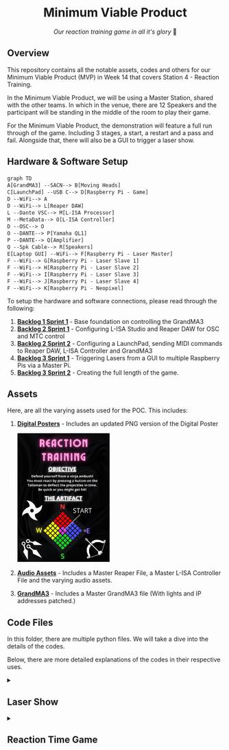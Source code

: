 <h1 align="center">
  Minimum Viable Product
</h1>

<p align="center">
  <i align="center">Our reaction training game in all it's glory </i>🤯
</p>

## Overview
This repository contains all the notable assets, codes and others for our Minimum Viable Product (MVP) in Week 14 that covers Station 4 - Reaction Training.

In the Minimum Viable Product, we will be using a Master Station, shared with the other teams. In which in the venue, there are 12 Speakers and the participant will be standing in the middle of the room to play their game.

For the Minimum Viable Product, the demonstration will feature a full run through of the game. Including 3 stages, a start, a restart and a pass and fail. Alongside that, there will also be a GUI to trigger a laser show.

## Hardware & Software Setup
```mermaid
graph TD
A[GrandMA3] --SACN--> B[Moving Heads]
C[LaunchPad] --USB C--> D[Raspberry Pi - Game]
D --WiFi--> A
D --WiFi--> L[Reaper DAW]
L --Dante VSC--> M[L-ISA Processor]
M --MetaData--> O[L-ISA Controller]
D --OSC--> O
O --DANTE--> P[Yamaha QL1]
P --DANTE--> Q[Amplifier]
Q --Spk Cable--> R[Speakers]
E[Laptop GUI] --WiFi--> F[Raspberry Pi - Laser Master]
F --WiFi--> G[Raspberry Pi - Laser Slave 1]
F --WiFi--> H[Raspberry Pi - Laser Slave 2]
F --WiFi--> I[Raspberry Pi - Laser Slave 3]
F --WiFi--> J[Raspberry Pi - Laser Slave 4]
F --WiFi--> K[Raspberry Pi - Neopixel]
```
To setup the hardware and software connections, please read through the following:
1. **[Backlog 1 Sprint 1](NYP-EGL314-MSP1/Backlog1%20Sprint1/B1S1.md)** - Base foundation on controlling the GrandMA3
2. **[Backlog 2 Sprint 1](NYP-EGL314-MSP1/Backlog%202%20Sprint1/B2S1.md)** - Configuring L-ISA Studio and Reaper DAW for OSC and MTC control
3. **[Backlog 2 Sprint 2](NYP-EGL314-MSP1/Backlog%202%20Sprint2/B2S2.md)** - Configuring a LaunchPad, sending MIDI commands to Reaper DAW, L-ISA Controller and GrandMA3
4. **[Backlog 3 Sprint 1](NYP-EGL314-MSP1/Backlog3%20Sprint1/B3S1.md)** - Triggering Lasers from a GUI to multiple Raspberry Pis via a Master Pi.
5. **[Backlog 3 Sprint 2](NYP-EGL314-MSP1/Backlog3%20Sprint2/B3S2.md)** - Creating the full length of the game.

## Assets
Here, are all the varying assets used for the POC. This includes:
1. **[Digital Posters](./Assets/Poster)** - Includes an updated PNG version of the Digital Poster

   <img src="./Assets/Poster.png" width =215px height=300px>
   
2. **[Audio Assets](./Assets/Audio%20Assets)** - Includes a Master Reaper File, a Master L-ISA Controller File and the varying audio assets.
3. **[GrandMA3](./Assets/GrandMA3)** - Includes a Master GrandMA3 file (With lights and IP addresses patched.)

## Code Files
In this folder, there are multiple python files. We will take a dive into the details of the codes.

Below, there are more detailed explanations of the codes in their respective uses.
<details><summary><h2>Laser Show</h2></summary>

In the laser show, it mainly revolves around [laser_gui.py](./laser_gui.py), [osclaser_server_V2.py](./osclaser_server_V2.py) and [osclaser_trigger_V2.py](./osclaser_trigger_V2.py).

For the laser show, this is how the code hierarchy would look like:
```mermaid
graph LR
A[laser_gui.py] --> B[osclaser_server_V2.py]
B --> C[osclaser_trigger_V2.py]
```
<details><summary><h3>laser_gui.py</h3></summary>
  
In laser_gui.py, there are a few things to note. Firstly, are the imports. Importing in the pythonosc library to be able to communicate with the Master Raspberry Pi and the Slave Raspberry Pi after. Also importing the [reaper_markers.py](./reaper_markers.py) code. These are all seen from lines 1 to 7.
  
```
from pythonosc import osc_server, dispatcher

from pythonosc import udp_client

import tkinter as tk

import reaper_markers

# import RPi.GPIO as GPIO

import time
```
With that, there is a need to set a send_addr, send_port and addr to be able to send a message to the Master Raspberry Pi, this can be seen from lines 131 to 133 where in this example, the send_addr is listed as `192.168.254.49`, then send_port listed as `2000` and the addr listed as `/print` which are the respective IP address and port of the Master Raspberry Pi
```
send_addr = "192.168.254.49"
send_port = 2000
addr = "/print"
```

Slightly late down in the code, there is another IP address and port used to send commands to a Neopixel LED Strip as well. This was set to `192.168.254.242` and the port is listed as `2005` following the functions above. This can be seen from lines 185 to 194.
```
def send_color(receiver_ip, receiver_port, r, g, b):  # Sends colour commands to the Neopixel
    client = udp_client.SimpleUDPClient(receiver_ip, receiver_port) 
    client.send_message("/color", [r, g, b])

def send_brightness(receiver_ip, receiver_port, brightness): # Sends brightness commands to the Neopixel
    client = udp_client.SimpleUDPClient(receiver_ip, receiver_port)
    client.send_message("/brightness", [brightness])

PI_B_ADDR = "192.168.254.242"  # Change to your RPi's IP address
PORT2 = 2005
```

After this, are the functions for the lasers. In here, we will just take a random function as an example since majority of them are similar.
```
def AllOffOneByOne():
    msg = ["1,1,0", "1,2,0", "2,1,0", "2,2,0", "3,1,0", "3,2,0",
           "4,1,0", "4,2,0", "5,1,0", "5,2,0", "6,1,0", "6,2,0",
           "7,1,0", "7,2,0", "8,1,0", "8,2,0", "9,1,0", "9,2,0",
           "10,1,0", "10,2,0", "11,1,0", "11,2,0", "12,1,0", "12,2,0"] # The messages to be sent to the Master Pi
    
    y = int(0) # Creating a variable called y.
    while y < len(msg): # A while loop that stays true for as long as y is not longer than the array called msg.
        time.sleep(0.03) # Can be removed based on whether you want a delay in between actions. e.g From first message to second message
        send_message(send_addr, send_port, addr, msg[y]) # To send command to Master Raspberry Pi
        print(msg[y]) 
        y += 1 # To increase the variable called y.

        if y == len(msg): # An if statement, when y is equals to the length of the array, it will stop the while loop.
            break 
```
Functions like these are then integrated into one big function for the laser show which can be seen here, along with explanations of what different lines do.
```
def lasersequence():
    try:
        Laser_SequenceRP() # A function that calls for Reaper to start playing the music.
    except Exception as e:
        print(f"Error in Laser_SequenceRP: {e}")
        return

    print("test")

    beat_gap = 60 / 101  # Time interval between beats 
    count = 0 # Start a variable count
    start_time = time.time() # Set start_time as the present time that the code was ran.

    try:
        while time.time() - start_time < 30: # For as long as when the current time minus starting time duration is lesser than 30, the loop will continue
            time.sleep(beat_gap) # To set the interval between actions as the gap between beats

            if count % 2 == 0: # Does it every even number.
                send_color(PI_B_ADDR, PORT2, 0, 0, 0) # Set no colour to Neopixels
                send_brightness(PI_B_ADDR, PORT2, 0) # Set no brightness to Neopixels
            else:
                send_color(PI_B_ADDR, PORT2, 255, 0, 0)
                send_brightness(PI_B_ADDR, PORT2, 0.3)

            # Using a dictionary to map counts to functions
            actions = {
                0: AllOff,
                1: AllOn,
                2: OddSpk,
                3: AllOff,
                4: AllOnOneByOne,
                5: AllOffOneByOne,
                6: crossfire,
                7: crossfireOpp,
                8: AllOff,
                9: AllOn,
                10: AllOffOneByOne,
                11: OneToThreeOn,
                12: FourToSixOn,
                13: SevenToNineOn,
                14: TenToTwelveOn,
                15: AllOff,
                16: OddSpk,
                17: EvenSpk,
                18: AllOff,
                19: OneToThreeOn,
                20: AllOff,
                21: AllOn,
                22: AllOff,
                23: OddSpk,
                24: EvenSpk,
                25: AllOnOneByOne,
                26: crossfire,
                27: crossfireOpp,
                28: TopHalf,
                29: BottomHalf,
                30: AllOffOneByOne,
                31: LeftHalf,
                32: RightHalf,
                33: AllOffOneByOne,
                34: AllOn,
                35: AllOff,
                36: OneToThreeOnOneByOne,
                37: SevenToNineOnOneByOne,
                38: AllOffOneByOne,
                39: AllOnOneByOne,
                40: AllOnOneByOne,
            }

            if count in actions: # Checking if the count still exists in the actions
                try:
                    actions[count]() # If the count has a definition in the dictionary, it will retrieve and call that function
                except Exception as e:
                    print(f"Error executing action for count {count}: {e}")

            print(count)
            count += 1 # Will increase the count each after delaying for each beat gap.

    except Exception as e:
        print(f"Error in main loop: {e}")

    try:
        AllOff()
        send_color(PI_B_ADDR, PORT2, 0, 0, 0)
        send_brightness(PI_B_ADDR, PORT2, 0)
        reaper_markers.play_stop()
        print(f"Counted {count} beats in 30 seconds.")  # max Count = 73/72
    except Exception as e:
        print(f"Error during cleanup: {e}")
```

</details>

<details><summary><h3>osclaser_server_V2.py</h3></summary>

In osclaser_server_V2.py, it is a code to be put into the Master Raspberry Pi to carry out 2 functions. One, receiving the commands from the Laser_Gui. Two, to send the received commands to the Slave Raspberry Pi which holds [osclaser_trigger_V2.py](./osclaser_trigger_V2.py). First, the receiver_ip and receiver_port is to be set to the respective values of the Master Raspberry Pi which in this example is `192.168.254.49` and `2003`. This was set on lines 10 and 11 of the code as seen below:
```
receiver_ip = "192.168.254.49" # Team A
receiver_port = 2003
```
Following this, is the function to enable the Master Raspberry Pi to receive the commands and re-send them out to the Slave Raspberry Pi. There will be explanation next to the respective codes to talk about their functions seen from lines 13 to 35.
```
# this function prints the arguments in received OSC messages
def print_args(addr, *args):
  if addr == "/print": # An If statement to detect for the messages with the address /print
    print(f"message received {args[0]}")
    msg = args[0] 
    var = args[0].split(',')
    spk = int(var[0].strip()) 
    addr = "/trigger" # Sets a new address before sending out the message to slave raspberry pi

    if 1 <= spk <= 3:
       send_addr = "192.168.254.197" #Team C (Updates the send_addr and send_port to the respective Slave Raspberry Pis)
       send_port = 2001
    elif 4 <= spk <= 6:
      send_addr = "192.168.254.101" #Team E
      send_port = 2002
    elif 7 <= spk <= 9:
      send_addr = "192.168.254.72" #Team B
      send_port = 2003
    elif 10 <= spk <= 12:
      send_addr = "192.168.254.236" #Team F
      send_port = 2004
    
    osc_client.send_message(send_addr, send_port, addr, msg)
```
</details>

<details><summary><h3>osclaser_trigger_V2.py</h3></summary>

In osclaser_trigger_V2.py, it is a code to be put into the Slave Raspberry Pis, this code will receive the commands from the Master Raspberry Pi and followed by using RPi.GPIO to trigger the different relay channels that will then turn on and off the lasers respectively. Since there is going to be a use of the RPi.GPIO pins, there will be a need to setup these GPIO pins as shown below and can be found from Lines 10 to 23:
```
# GPIO pin setup
r1_c1 = 21
r1_c2 = 20
r2_c1 = 26
r2_c2 = 19
r3_c1 = 3
r3_c2 = 2

GPIO.setmode(GPIO.BCM)
GPIO.setup(r1_c1, GPIO.OUT, initial=GPIO.HIGH) # Default on HIGH since the Relay is set on Normally Open.
GPIO.setup(r1_c2, GPIO.OUT, initial=GPIO.HIGH)
GPIO.setup(r2_c1, GPIO.OUT, initial=GPIO.HIGH)
GPIO.setup(r2_c2, GPIO.OUT, initial=GPIO.HIGH)
GPIO.setup(r3_c1, GPIO.OUT, initial=GPIO.HIGH)
GPIO.setup(r3_c2, GPIO.OUT, initial=GPIO.HIGH)
```
Following that, since it is receiving commands from the Master Raspberry Pi via OSC, there is a need to set a receiving_ip and receiving_port. In this example we will be using Team B's addresses set to `192.168.254.72` and `2003` respectively. This can be set at lines 26 and 27.
```
# Change the receiver_ip value to your RPi's IP address
receiver_ip = "192.168.254.72" # IP address of your Pi
receiver_port = 2003 # Team C: 2001, Team E: 2002, Team B: 2003, Team F: 2004
```
After this, would be the function to control the relays. Details and explanations of the code will appear as comments below:
```
# This function handles the received OSC messages and controls the GPIO pins
def control_relay(addr, *args):
    if addr == "/trigger": # Detects for messages with the address "/trigger"
        msg = args[0].split(',') # Splits the message received from the Master Raspberry Pi
        spk = int(msg[0].strip())
        channel = int(msg[1].strip()) # Will assign the value based on the split from the msg (e.g spk, channel, value) 
        value = int(msg[2].strip())  # First value of msg array will be speaker number,
                                      # second will be the relay channel and last will be the value to turn it on or Off
        print(f"The spk {spk} controlling channel {channel} and the value is {value}")
        if spk == 7: # Change according to spk number (refer to S536 drawing)
            if channel == 1:
                if value == 1:
                    GPIO.output(r1_c1, GPIO.LOW)
                    print("Relay 1 channel 1 turned ON")
                elif value == 0:
                    GPIO.output(r1_c1, GPIO.HIGH)
                    print("Relay 1 channel 1 turned OFF")
            elif channel == 2:
                if value == 1:
                    GPIO.output(r1_c2, GPIO.LOW)
                    print("Relay 1 channel 2 turned ON")
                elif value == 0:
                    GPIO.output(r1_c2, GPIO.HIGH)
                    print("Relay 1 channel 2 turned OFF")

        elif spk == 8: # Change according to spk number (refer to S536 drawing)
            if channel == 1:
                if value == 1:
                    GPIO.output(r2_c1, GPIO.LOW)
                    print("Relay 2 channel 1 turned ON")
                elif value == 0:
                    GPIO.output(r2_c1, GPIO.HIGH)
                    print("Relay 2 channel 1 turned OFF")
            elif channel == 2:
                if value == 1:
                    GPIO.output(r2_c2, GPIO.LOW)
                    print("Relay 2 channel 2 turned ON")
                elif value == 0:
                    GPIO.output(r2_c2, GPIO.HIGH)
                    print("Relay 2 channel 2 turned OFF")

        elif spk == 9: # Change according to spk number (refer to S536 drawing)
            if channel == 1:
                if value == 1:
                    GPIO.output(r3_c1, GPIO.LOW)
                    print("Relay 3 channel 1 turned ON")
                elif value == 0:
                    GPIO.output(r3_c1, GPIO.HIGH)
                    print("Relay 3 channel 1 turned OFF")
            elif channel == 2:
                if value == 1:
                    GPIO.output(r3_c2, GPIO.LOW)
                    print("Relay 3 channel 2 turned ON")
                elif value == 0:
                    GPIO.output(r3_c2, GPIO.HIGH)
                    print("Relay 3 channel 2 turned OFF")
```
</details>

</details>
<details><summary><h2>Reaction Time Game</summary>

In the reaction time game , it mainly revolves around [StartGame.py](./StartGame.py) and [Gamestart_wipV2.py](./Gamestart_wipV2.py)

For the reactiom time game , this is how the code hierarchy would look like:
```mermaid
graph LR
A[StartGame.py] --> B[Gamestart_wipV2.py]
```



<details><summary><h3>StartGame.py</h3></summary>

In StartGame.py, the first thing to note are the imports, from lines 1 to 8, [reaper_markers](./reaper_markers.py), [Lisa_GrandMa3_Functions](./Lisa_GrandMa3_Functions.py) and [Gamestart_wipV2](./Gamestart_wipV2.py)

```
#Imports
import mido 
import reaper_markers
import sys
import Lisa_GrandMa3_Functions
import Gamestart_wipV2
from pythonosc import osc_server, dispatcher
import time
```
Right after the imports, is the main function of this file, the most important part of the code is from lines 25 to 35

```
if msg.note == 67: #start
    print ('Game Start')
    
    reaper_markers.play_stop() # Stop any currently playing track 
    
    Lisa_GrandMa3_Functions.clear_all()   
    Lisa_GrandMa3_Functions.clear_all()
    Lisa_GrandMa3_Functions.playing()
    Lisa_GrandMa3_Functions.playing()
    reaper_markers.startMk()
    Gamestart_wipV2.launchpad_listen()
```
The code simply requires input from launchpad, specifically in this case msg.note == 67 to trigger this if statement, sending messages to GrandMa3, Reaper and the function in [Gamestart_wipV2,py](./Gamestart_wipV2.py), launchpad_listen() to start the game function.


</details>

<details><summary><h3>Gamestart_wipV2.py</h3></summary>

In Gamestart_wipV2.py, it begins with the imports, play_stop, reaper_markers and Lisa_GrandMa3_Functions are to utilize the functions within each file to send messages to Reaper, L-isa and GrandMa3. These can be seen from line  1 to 11

```
#Imports
import mido 
import play_stop
import reaper_markers
import sys
import Lisa_GrandMa3_Functions
from pythonosc import osc_server, dispatcher
import time
import random
import threading
import definitions
```
Right after, lines 13 to 62 are functions for our main game function launch_listen
```
def North():
    global tracker1
    countToSG2(tracker1)
    if tracker1 == 4:
        definitions.nextstage()
        countT_stop(count_timing)
    else:
        definitions.North()
    
def South():
    global tracker1
    countToSG2(tracker1)
    if tracker1 == 4:
        definitions.nextstage()
    else:
        definitions.South()

def East():
    global tracker1
    countToSG2(tracker1)
    if tracker1 == 4:
        definitions.nextstage()
    else:
        definitions.East()

def West():
    countToSG2(tracker1)
    if tracker1 == 4:
        definitions.nextstage()
    else:
        definitions.West()

def countT_start(count_timing):
    print('count_timing start')
    count = 0
    count += 0.5
    print(count)
    return count

def countT_stop(count_timing):
    print('count_timing Stopped')
    count = 0
    print(count)
    return count

def countToSG2(tracker1):
    count = 0
    count += 1
    return count
```

launchpad_listen  starts from line  63 to 166

```
def launchpad_listen():
    LaunchpadPro_Name = "Launchpad Pro MK3:Launchpad Pro MK3 LPProMK3 MIDI 28:0"
    if LaunchpadPro_Name not in mido.get_input_names():
        print(f"Device {LaunchpadPro_Name} not found. Please check the device name")
        return
    with mido.open_input(LaunchpadPro_Name) as inport,mido.open_output(LaunchpadPro_Name) as outport:
        print(f"Listening to {LaunchpadPro_Name} for note messages" )
        global count_timing
        count_game = 0
        NorthPressed = 'False'
        SouthPressed = 'False'
        EastPressed = 'False'
        WestPressed = 'False'
        
        game_fail = 'False'
        directional_Var = 0
        tracker1 = 0
        count_timing = 0
        try:
            while True:
                #for msg in inport:
                time.sleep(0.5)                            
                count_game += 0.5
                print(f"The game has been going for {count_game} seconds")
                for msg in inport.iter_pending():
                    if msg.type == 'note_on':
                        print(f"Note On:Note={msg.note}")
                        if count_game == 37: #28 is when tutorial ends
                            Lisa_GrandMa3_Functions.Seq21()
                            #################Projectile 1 (Hardcoded)################
                        elif 40 >= count_game >= 38: #Count for first projectile
                            count_game2 = 0  
                            
                            
                            time.sleep(0.5)            
                            count_timing += 0.5
                            print(f"How many seconds has it been since the projectile has been fired {count_timing}")
                            if count_timing <= 3: #if they react under 4 sec
                                if msg.note == 60 and NorthPressed == 'False': #actual snapshot coresponding to north
                                    countToSG2(tracker1)
                                    print(f"How many projectiles have been fired:{tracker1}")
                                    if tracker1 == 4:
                                        definitions.nextstage()
                                    else:
                                        NorthPressed = 'True'
                                        print(NorthPressed)
                                        print("North deflected")
                                        countT_stop(count_timing)
                                        definitions.North()
                                        break
                                elif msg.note != 60 and NorthPressed == 'False':
                                    definitions.game_over()
                                    #trigger for restart
                                    game_fail = 'True'
                                    exit()
                                         
                                           
                                elif count_timing > 4 and NorthPressed == 'False':
                                    definitions.game_over()
                                    #trigger for restart
                                    game_fail = 'True'
                                    exit() 
                                    
                                    
                        elif 40 >= count_game >= 38  and NorthPressed == 'True':
                            pass
                        
                        elif count_game == 41:
                            definitions.resetVar()
                            Lisa_GrandMa3_Functions.Seq24()
                        elif count_game >= 40: #Second Projectiles
                            if msg.note == 65:
                                definitions.deflect_success()
                                definitions.nextstage()
                                time.sleep(5)
                                exit()
                            exit()
                            countT_start(count_timing)
                            if count_timing <= 3:
                                if msg.note == 60 and directional_Var == 'North':
                                    North()
                                elif msg.note == 65 and directional_Var == 'South':
                                    South()
                                elif msg.note == 62 and directional_Var == 'East':
                                    East()
                                elif msg.note == 64 and directional_Var == 'West':
                                    West()
                            elif count_timing > 4 and (NorthPressed and SouthPressed and EastPressed and WestPressed) == 'False' :
                                        definitions.game_over()
                                        #trigger for restart
                                        game_fail = 'True'
                                        exit()
                                         
                                
                        elif 47 >= count_game >= 44 and SouthPressed == 'True':
                            pass
                        elif count_game == 48:
                            definitions.resetVar()
                        
                                
                    else:
                        print(f'Note Off: Note={msg.note}')
        except KeyboardInterrupt:
            print("stopped listening to MIDI messages.")
```

Breaking the function down into parts, with lines 64 to 69,

```
LaunchpadPro_Name = "Launchpad Pro MK3:Launchpad Pro MK3 LPProMK3 MIDI 28:0"
    if LaunchpadPro_Name not in mido.get_input_names():
        print(f"Device {LaunchpadPro_Name} not found. Please check the device name")
        return
    with mido.open_input(LaunchpadPro_Name) as inport,mido.open_output(LaunchpadPro_Name) as outport:
        print(f"Listening to {LaunchpadPro_Name} for note messages" )
```

This code is what we use to listen to our device, in this case the `"Launchpad Pro MK3:Launchpad Pro MK3 LPProMK3 MIDI 28:0"`, which will change based on what device you are using. If no device is connected, it will print out a message saying so, otherwise it will begin listening to messages from the device.

From lines 89 to 124,
```
if msg.type == 'note_on':
                        print(f"Note On:Note={msg.note}")
                        if count_game == 37: #28 is when tutorial ends
                            Lisa_GrandMa3_Functions.Seq21()
                            #################Projectile 1 (Hardcoded)################
                        elif 40 >= count_game >= 38: #Count for first projectile
                            count_game2 = 0  
                            
                            
                            time.sleep(0.5)            
                            count_timing += 0.5
                            print(f"How many seconds has it been since the projectile has been fired {count_timing}")
                            if count_timing <= 3: #if they react under 4 sec
                                if msg.note == 60 and NorthPressed == 'False': #actual snapshot coresponding to north
                                    countToSG2(tracker1)
                                    print(f"How many projectiles have been fired:{tracker1}")
                                    if tracker1 == 4:
                                        definitions.nextstage()
                                    else:
                                        NorthPressed = 'True'
                                        print(NorthPressed)
                                        print("North deflected")
                                        countT_stop(count_timing)
                                        definitions.North()
                                        break
                                elif msg.note != 60 and NorthPressed == 'False':
                                    definitions.game_over()
                                    #trigger for restart
                                    game_fail = 'True'
                                    exit()
                                         
                                           
                                elif count_timing > 4 and NorthPressed == 'False':
                                    definitions.game_over()
                                    #trigger for restart
                                    game_fail = 'True'
                                    exit() 
```
It encompasses the core functionality of the other sections in this functions. When a projectile is fired out from the speaker, a count begins to track if the player reacts in time. 
Afterwards it moves on to check if the player presses the right button in under 3 seconds, which if true they deflect the projectile, stoping the count for their reaction speed and jumping to a random projectile marker and this repeats until they either fail to react in time, press the wrong note, or they pass to the next stage

</details>

</details>